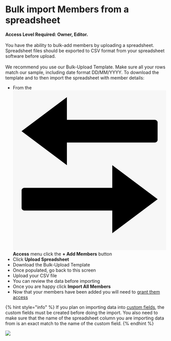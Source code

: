 # Bulk import Members from a spreadsheet

**Access Level Required: Owner, Editor.**\
\
You have the ability to bulk-add members by uploading a spreadsheet. Spreadsheet files should be exported to CSV format from your spreadsheet software before upload.\
\
We recommend you use our Bulk-Upload Template. Make sure all your rows match our sample, including date format DD/MM/YYYY. To download the template and to then import the spreadsheet with member details:

* From the ![](../../.gitbook/assets/access.png) **Access** menu click the **+ Add Members** button
* Click **Upload Spreadsheet**
* Download the Bulk-Upload Template
* Once populated, go back to this screen
* Upload your CSV file
* You can review the data before importing
* Once you are happy click **Import All Members**
* Now that your members have been added you will need to [grant them access](granting-access-to-members.md)

{% hint style="info" %}
If you plan on importing data into [custom fields](../../shared-services/custom-fields/), the custom fields must be created before doing the import. You also need to make sure that the name of the spreadsheet column you are importing data from is an exact match to the name of the custom field.&#x20;
{% endhint %}

![](<../../.gitbook/assets/bulk importing members.gif>)
